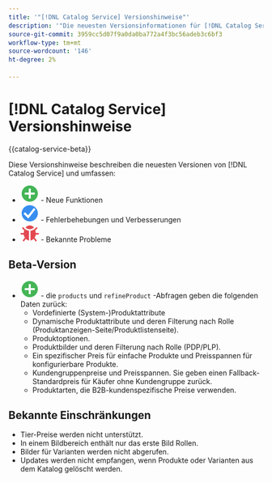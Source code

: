 ```yaml
---
title: '"[!DNL Catalog Service] Versionshinweise"'
description: '"Die neuesten Versionsinformationen für [!DNL Catalog Service] für Adobe Commerce."'
source-git-commit: 3959cc5d07f9a0da0ba772a4f3bc56adeb3c6bf3
workflow-type: tm+mt
source-wordcount: '146'
ht-degree: 2%

---
```



# [!DNL Catalog Service] Versionshinweise

{{catalog-service-beta}}

Diese Versionshinweise beschreiben die neuesten Versionen von [!DNL Catalog Service] und umfassen:

* ![Neu](../assets/new.svg) - Neue Funktionen
* ![Fehlerbehebung](../assets/fix.svg) - Fehlerbehebungen und Verbesserungen
* ![Fehler](../assets/bug.svg) - Bekannte Probleme

## Beta-Version

* ![Neu](../assets/new.svg) - die `products` und `refineProduct` -Abfragen geben die folgenden Daten zurück:
   * Vordefinierte (System-)Produktattribute
   * Dynamische Produktattribute und deren Filterung nach Rolle (Produktanzeigen-Seite/Produktlistenseite).
   * Produktoptionen.
   * Produktbilder und deren Filterung nach Rolle (PDP/PLP).
   * Ein spezifischer Preis für einfache Produkte und Preisspannen für konfigurierbare Produkte.
   * Kundengruppenpreise und Preisspannen. Sie geben einen Fallback-Standardpreis für Käufer ohne Kundengruppe zurück.
   * Produktarten, die B2B-kundenspezifische Preise verwenden.

## Bekannte Einschränkungen

* Tier-Preise werden nicht unterstützt.
* In einem Bildbereich enthält nur das erste Bild Rollen.
* Bilder für Varianten werden nicht abgerufen.
* Updates werden nicht empfangen, wenn Produkte oder Varianten aus dem Katalog gelöscht werden.
